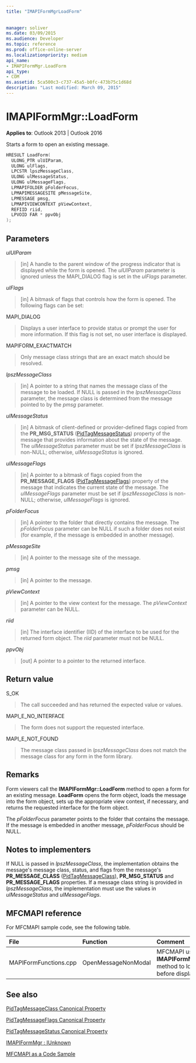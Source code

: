 ```yaml
---
title: "IMAPIFormMgrLoadForm"
 
 
manager: soliver
ms.date: 03/09/2015
ms.audience: Developer
ms.topic: reference
ms.prod: office-online-server
ms.localizationpriority: medium
api_name:
- IMAPIFormMgr.LoadForm
api_type:
- COM
ms.assetid: 5ca500c3-c737-45a5-b0fc-473b75c1d68d
description: "Last modified: March 09, 2015"
---
```


# IMAPIFormMgr::LoadForm

  
  
**Applies to**: Outlook 2013 | Outlook 2016 
  
Starts a form to open an existing message.
  
```cpp
HRESULT LoadForm(
  ULONG_PTR ulUIParam,
  ULONG ulFlags,
  LPCSTR lpszMessageClass,
  ULONG ulMessageStatus,
  ULONG ulMessageFlags,
  LPMAPIFOLDER pFolderFocus,
  LPMAPIMESSAGESITE pMessageSite,
  LPMESSAGE pmsg,
  LPMAPIVIEWCONTEXT pViewContext,
  REFIID riid,
  LPVOID FAR * ppvObj
);
```

## Parameters

 _ulUIParam_
  
> [in] A handle to the parent window of the progress indicator that is displayed while the form is opened. The  _ulUIParam_ parameter is ignored unless the MAPI_DIALOG flag is set in the  _ulFlags_ parameter. 
    
 _ulFlags_
  
> [in] A bitmask of flags that controls how the form is opened. The following flags can be set:
    
MAPI_DIALOG 
  
> Displays a user interface to provide status or prompt the user for more information. If this flag is not set, no user interface is displayed.
    
MAPIFORM_EXACTMATCH 
  
> Only message class strings that are an exact match should be resolved.
    
 _lpszMessageClass_
  
> [in] A pointer to a string that names the message class of the message to be loaded. If NULL is passed in the  _lpszMessageClass_ parameter, the message class is determined from the message pointed to by the  _pmsg_ parameter. 
    
 _ulMessageStatus_
  
> [in] A bitmask of client-defined or provider-defined flags copied from the **PR_MSG_STATUS** ([PidTagMessageStatus](pidtagmessagestatus-canonical-property.md)) property of the message that provides information about the state of the message. The  _ulMessageStatus_ parameter must be set if  _lpszMessageClass_ is non-NULL; otherwise,  _ulMessageStatus_ is ignored. 
    
 _ulMessageFlags_
  
> [in] A pointer to a bitmask of flags copied from the **PR_MESSAGE_FLAGS** ([PidTagMessageFlags](pidtagmessageflags-canonical-property.md)) property of the message that indicates the current state of the message. The  _ulMessageFlags_ parameter must be set if  _lpszMessageClass_ is non-NULL; otherwise,  _ulMessageFlags_ is ignored. 
    
 _pFolderFocus_
  
> [in] A pointer to the folder that directly contains the message. The  _pFolderFocus_ parameter can be NULL if such a folder does not exist (for example, if the message is embedded in another message). 
    
 _pMessageSite_
  
> [in] A pointer to the message site of the message.
    
 _pmsg_
  
> [in] A pointer to the message.
    
 _pViewContext_
  
> [in] A pointer to the view context for the message. The  _pViewContext_ parameter can be NULL. 
    
 _riid_
  
> [in] The interface identifier (IID) of the interface to be used for the returned form object. The  _riid_ parameter must not be NULL. 
    
 _ppvObj_
  
> [out] A pointer to a pointer to the returned interface.
    
## Return value

S_OK 
  
> The call succeeded and has returned the expected value or values.
    
MAPI_E_NO_INTERFACE 
  
> The form does not support the requested interface.
    
MAPI_E_NOT_FOUND 
  
> The message class passed in  _lpszMessageClass_ does not match the message class for any form in the form library. 
    
## Remarks

Form viewers call the **IMAPIFormMgr::LoadForm** method to open a form for an existing message. **LoadForm** opens the form object, loads the message into the form object, sets up the appropriate view context, if necessary, and returns the requested interface for the form object. 
  
The  _pFolderFocus_ parameter points to the folder that contains the message. If the message is embedded in another message,  _pFolderFocus_ should be NULL. 
  
## Notes to implementers

If NULL is passed in  _lpszMessageClass_, the implementation obtains the message's message class, status, and flags from the message's **PR_MESSAGE_CLASS** ([PidTagMessageClass](pidtagmessageclass-canonical-property.md)), **PR_MSG_STATUS** and **PR_MESSAGE_FLAGS** properties. If a message class string is provided in  _lpszMessageClass_, the implementation must use the values in  _ulMessageStatus_ and  _ulMessageFlags_.
  
## MFCMAPI reference

For MFCMAPI sample code, see the following table.
  
|**File**|**Function**|**Comment**|
|:-----|:-----|:-----|
|MAPIFormFunctions.cpp  <br/> |OpenMessageNonModal  <br/> |MFCMAPI uses the **IMAPIFormMgr::LoadForm** method to load a form before displaying it.  <br/> |
   
## See also



[PidTagMessageClass Canonical Property](pidtagmessageclass-canonical-property.md)
  
[PidTagMessageFlags Canonical Property](pidtagmessageflags-canonical-property.md)
  
[PidTagMessageStatus Canonical Property](pidtagmessagestatus-canonical-property.md)
  
[IMAPIFormMgr : IUnknown](imapiformmgriunknown.md)


[MFCMAPI as a Code Sample](mfcmapi-as-a-code-sample.md)

